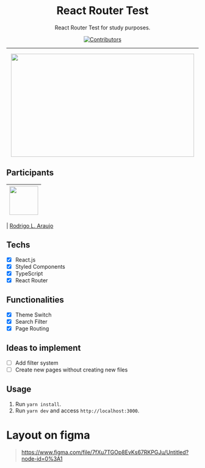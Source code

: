 <h1 align="center">
React Router Test
</h1>

<p align="center">React Router Test for study purposes.</p>

<p align="center">
  <a href="https://github.com/rodrigoaraujo7/reactrouter-test">
    <img src="https://img.shields.io/github/contributors/rocketseat/youtube-clone-discord?color=%237159c1&logoColor=%237159c1&style=flat" alt="Contributors">
  </a>
</p>

<hr>

<div align="center">
  <img src="https://media.giphy.com/media/Mf9zGprcRtCrNcrZ7g/giphy.gif" width="480" height="270" />
</div>

## Participants

| [<img src="https://avatars.githubusercontent.com/rodrigoaraujo7" width="75px;"/>](https://github.com/guilhermerodz) |
| :------------------------------------------------------------------------------------------------------------------------: |


| [Rodrigo L. Araujo](https://github.com/rodrigoaraujo7)

## Techs

- [x] React.js
- [x] Styled Components
- [x] TypeScript
- [x] React Router

## Functionalities

- [x] Theme Switch
- [x] Search Filter
- [x] Page Routing

## Ideas to implement

- [ ] Add filter system
- [ ] Create new pages without creating new files

## Usage

1. Run `yarn install`.<br />
2. Run `yarn dev` and access `http://localhost:3000`.<br />

# Layout on figma
> https://www.figma.com/file/7fXu7TGOp8EvKs67RKPGJu/Untitled?node-id=0%3A1
